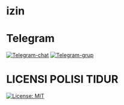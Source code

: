 # izin

# Telegram
[![Telegram-chat](https://img.shields.io/badge/Chat-Telegram-blue)](https://t.me/givpn/)
[![Telegram-grup](https://img.shields.io/badge/Grup-Telegram-blue)](https://t.me/givpn_grup)

# LICENSI POLISI TIDUR
[![License: MIT](https://img.shields.io/badge/License-MIT-blue.svg)](https://opensource.org/licenses/MIT)

